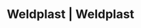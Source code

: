 ---
Link: "file:/Users/vinayakpatel/Downloads/www.weldplast.cz/eshop_products_compare/add/eshop-products-variant222"
product_name: "null"
product_id: "null"
title: "Weldplast | Weldplast"
product_desc: ""
product_specs: ""
product_downloads: ""
href: ""
accessories: ""
similar_products: ""
---